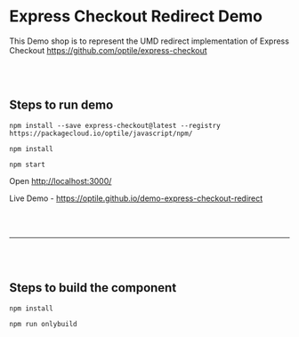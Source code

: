 # Express Checkout Redirect Demo

This Demo shop is to represent the UMD redirect implementation of Express Checkout <https://github.com/optile/express-checkout>

<br/>
<br/>


## Steps to run demo

`npm install --save express-checkout@latest --registry https://packagecloud.io/optile/javascript/npm/`

`npm install`

`npm start`

Open <http://localhost:3000/>

Live Demo - <https://optile.github.io/demo-express-checkout-redirect>

<br/>
<br/>

---
<br/>
<br/>

## Steps to build the component

`npm install`

`npm run onlybuild`

